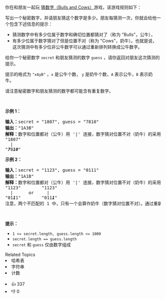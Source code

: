 <p>你在和朋友一起玩 <a href="https://baike.baidu.com/item/%E7%8C%9C%E6%95%B0%E5%AD%97/83200?fromtitle=Bulls+and+Cows&amp;fromid=12003488&amp;fr=aladdin" target="_blank">猜数字（Bulls and Cows）</a>游戏，该游戏规则如下：</p>

<p>写出一个秘密数字，并请朋友猜这个数字是多少。朋友每猜测一次，你就会给他一个包含下述信息的提示：</p>

<ul> 
 <li>猜测数字中有多少位属于数字和确切位置都猜对了（称为 "Bulls"，公牛），</li> 
 <li>有多少位属于数字猜对了但是位置不对（称为 "Cows"，奶牛）。也就是说，这次猜测中有多少位非公牛数字可以通过重新排列转换成公牛数字。</li> 
</ul>

<p>给你一个秘密数字&nbsp;<code>secret</code> 和朋友猜测的数字&nbsp;<code>guess</code> ，请你返回对朋友这次猜测的提示。</p>

<p>提示的格式为 <code>"xAyB"</code> ，<code>x</code> 是公牛个数， <code>y</code> 是奶牛个数，<code>A</code> 表示公牛，<code>B</code>&nbsp;表示奶牛。</p>

<p>请注意秘密数字和朋友猜测的数字都可能含有重复数字。</p>

<p>&nbsp;</p>

<p><strong>示例 1：</strong></p>

<pre>
<strong>输入：</strong>secret = "1807", guess = "7810"
<strong>输出：</strong>"1A3B"
<strong>解释：</strong>数字和位置都对（公牛）用 '|' 连接，数字猜对位置不对（奶牛）的采用斜体加粗标识。
"1807"
  |
"<em><strong>7</strong></em>8<em><strong>10</strong></em>"</pre>

<p><strong>示例 2：</strong></p>

<pre>
<strong>输入：</strong>secret = "1123", guess = "0111"
<strong>输出：</strong>"1A1B"
<strong>解释：</strong>数字和位置都对（公牛）用 '|' 连接，数字猜对位置不对（奶牛）的采用斜体加粗标识。
"1123"        "1123"
  |      or     |
"01<em><strong>1</strong></em>1"        "011<em><strong>1</strong></em>"
注意，两个不匹配的 1 中，只有一个会算作奶牛（数字猜对位置不对）。通过重新排列非公牛数字，其中仅有一个 1 可以成为公牛数字。</pre>

<p>&nbsp;</p>

<p><strong>提示：</strong></p>

<ul> 
 <li><code>1 &lt;= secret.length, guess.length &lt;= 1000</code></li> 
 <li><code>secret.length == guess.length</code></li> 
 <li><code>secret</code> 和 <code>guess</code> 仅由数字组成</li> 
</ul>

<div><div>Related Topics</div><div><li>哈希表</li><li>字符串</li><li>计数</li></div></div><br><div><li>👍 337</li><li>👎 0</li></div>